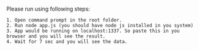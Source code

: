 Please run using following steps:

	1. Open command prompt in the root folder.
	2. Run node app.js (you should have node js installed in you system)
	3. App would be running on localhost:1337. So paste this in you browser and you will see the result.
	4. Wait for 7 sec and you will see the data.